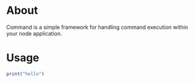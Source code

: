 # About
Command is a simple framework for handling command execution within your node application.

# Usage

```Typescript
print("hello")
```
